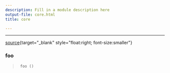 ```yaml
---
description: Fill in a module description here
output-file: core.html
title: core

---
```



<!-- WARNING: THIS FILE WAS AUTOGENERATED! DO NOT EDIT! -->

---

[source](https://github.com/7danielluna7/datathon_project/blob/main/datathon_project/core.py#L9){target="_blank" style="float:right; font-size:smaller"}

### foo

>      foo ()


